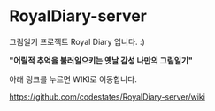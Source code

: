 # RoyalDiary-server

그림일기 프로젝트 Royal Diary 입니다. :)

**"어릴적 추억을 불러일으키는 옛날 감성 나만의 그림일기"**

아래 링크를 누르면 WIKI로 이동합니다.

https://github.com/codestates/RoyalDiary-server/wiki
